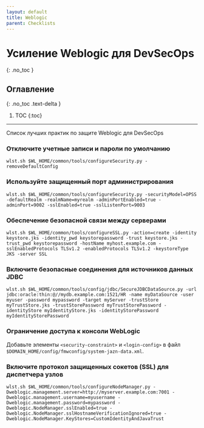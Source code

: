 ```yaml
---
layout: default
title: Weblogic
parent: Checklists
---
```


# Усиление Weblogic для DevSecOps
{: .no_toc }

## Оглавление
{: .no_toc .text-delta }

1. TOC
{:toc}

---

<span class="d-inline-block p-2 mr-1 v-align-middle bg-green-000"></span>Список лучших практик по защите Weblogic для DevSecOps


### Отключите учетные записи и пароли по умолчанию	  

```
wlst.sh $WL_HOME/common/tools/configureSecurity.py -removeDefaultConfig
``` 

### Используйте защищенный порт администрирования 

```
wlst.sh $WL_HOME/common/tools/configureSecurity.py -securityModel=OPSS -defaultRealm -realmName=myrealm -adminPortEnabled=true -adminPort=9002 -sslEnabled=true -sslListenPort=9003
```

### Обеспечение безопасной связи между серверами 

```
wlst.sh $WL_HOME/common/tools/configureSSL.py -action=create -identity keystore.jks -identity_pwd keystorepassword -trust keystore.jks -trust_pwd keystorepassword -hostName myhost.example.com -sslEnabledProtocols TLSv1.2 -enabledProtocols TLSv1.2 -keystoreType JKS -server SSL
``` 

### Включите безопасные соединения для источников данных JDBC 

```
wlst.sh $WL_HOME/common/tools/config/jdbc/SecureJDBCDataSource.py -url jdbc:oracle:thin:@//mydb.example.com:1521/HR -name myDataSource -user myuser -password mypassword -target myServer -trustStore myTrustStore.jks -trustStorePassword myTrustStorePassword -identityStore myIdentityStore.jks -identityStorePassword myIdentityStorePassword
```

### Ограничение доступа к консоли WebLogic 

Добавьте элементы `<security-constraint>` и `<login-config>` в файл `$DOMAIN_HOME/config/fmwconfig/system-jazn-data.xml`. 

### Включите протокол защищенных сокетов (SSL) для диспетчера узлов	 

```
wlst.sh $WL_HOME/common/tools/configureNodeManager.py -Dweblogic.management.server=http://myserver.example.com:7001 -Dweblogic.management.username=myusername -Dweblogic.management.password=mypassword -Dweblogic.NodeManager.sslEnabled=true -Dweblogic.NodeManager.sslHostnameVerificationIgnored=true -Dweblogic.NodeManager.KeyStores=CustomIdentityAndJavaTrust
```
